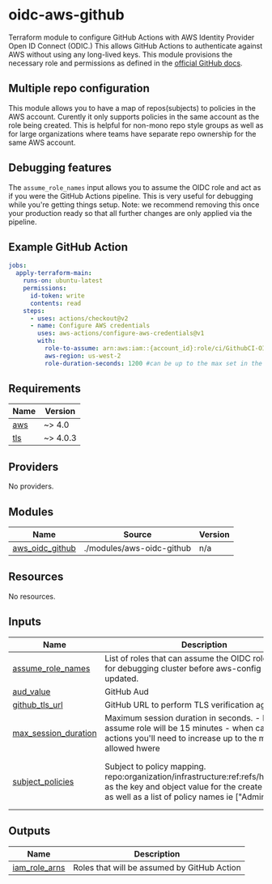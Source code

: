 # oidc-aws-github
Terraform module to configure GitHub Actions with AWS Identity Provider Open ID Connect (ODIC.)
This allows GitHub Actions to authenticate against AWS without using any long-lived keys.
This module provisions the necessary role and permissions as defined in the
[official GitHub docs](https://docs.github.com/en/actions/deployment/security-hardening-your-deployments/configuring-openid-connect-in-amazon-web-services).

## Multiple repo configuration
This module allows you to have a map of repos(subjects) to policies in the AWS account.
Curently it only supports policies in the same account as the role being created.
This is helpful for non-mono repo style groups as well as for large organizations where teams have separate repo ownership for the same AWS account.

## Debugging features
The `assume_role_names` input allows you to assume the OIDC role and act as if you were the GitHub Actions pipeline.
This is very useful for debugging while you're getting things setup.
Note: we recommend removing this once your production ready so that all further changes are only applied via the pipeline.

## Example GitHub Action
```yaml
jobs:
  apply-terraform-main:
    runs-on: ubuntu-latest
    permissions:
      id-token: write
      contents: read
    steps:
      - uses: actions/checkout@v2
      - name: Configure AWS credentials
        uses: aws-actions/configure-aws-credentials@v1
        with:
          role-to-assume: arn:aws:iam::{account_id}:role/ci/GithubCI-OIDC-TF
          aws-region: us-west-2
          role-duration-seconds: 1200 #can be up to the max set in the terraform module, defaults to 15 min
```

<!-- BEGIN_TF_DOCS -->
## Requirements

| Name | Version |
|------|---------|
| <a name="requirement_aws"></a> [aws](#requirement\_aws) | ~> 4.0 |
| <a name="requirement_tls"></a> [tls](#requirement\_tls) | ~> 4.0.3 |

## Providers

No providers.

## Modules

| Name | Source | Version |
|------|--------|---------|
| <a name="module_aws_oidc_github"></a> [aws\_oidc\_github](#module\_aws\_oidc\_github) | ./modules/aws-oidc-github | n/a |

## Resources

No resources.

## Inputs

| Name | Description | Type | Default | Required |
|------|-------------|------|---------|:--------:|
| <a name="input_assume_role_names"></a> [assume\_role\_names](#input\_assume\_role\_names) | List of roles that can assume the OIDC role. Useful for debugging cluster before aws-config is updated. | `list(string)` | `[]` | no |
| <a name="input_aud_value"></a> [aud\_value](#input\_aud\_value) | GitHub Aud | `string` | `"sts.amazonaws.com"` | no |
| <a name="input_github_tls_url"></a> [github\_tls\_url](#input\_github\_tls\_url) | GitHub URL to perform TLS verification against. | `string` | `"https://token.actions.githubusercontent.com"` | no |
| <a name="input_max_session_duration"></a> [max\_session\_duration](#input\_max\_session\_duration) | Maximum session duration in seconds. - by default assume role will be 15 minutes - when calling from actions you'll need to increase up to the maximum allowed hwere | `number` | `3600` | no |
| <a name="input_subject_policies"></a> [subject\_policies](#input\_subject\_policies) | Subject to policy mapping. repo:organization/infrastructure:ref:refs/heads/main as the key and object value for the create role name as well as a list of policy names ie ["Administrator"] | <pre>map(object({<br>    role_name    = string<br>    policy_names = list(string)<br>  }))</pre> | n/a | yes |

## Outputs

| Name | Description |
|------|-------------|
| <a name="output_iam_role_arns"></a> [iam\_role\_arns](#output\_iam\_role\_arns) | Roles that will be assumed by GitHub Action |
<!-- END_TF_DOCS -->